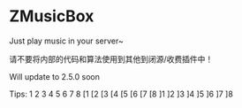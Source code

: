 # ZMusicBox
Just play music in your server~

请不要将内部的代码和算法使用到其他到闭源/收费插件中！

Will update to 2.5.0 soon

Tips:
1 2 3 4 5 6 7 8
[1 [2 [3 [4 [5 [6 [7 [8
]1 ]2 ]3 ]4 ]5 ]6 ]7 ]8
